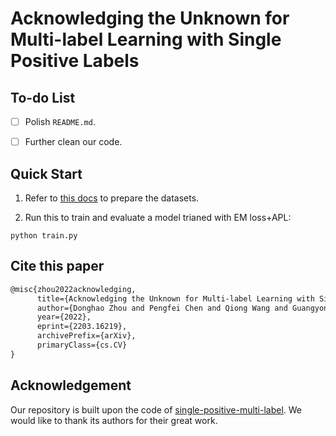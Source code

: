 # Acknowledging the Unknown for Multi-label Learning with Single Positive Labels

## To-do List
- [ ] Polish `README.md`.
- [ ] Further clean our code.


## Quick Start

1. Refer to [this docs](https://github.com/elijahcole/single-positive-multi-label/blob/main/data/README.md) to prepare the datasets.

2. Run this to train and evaluate a model trianed with EM loss+APL:
```
python train.py
```

## Cite this paper
```latex
@misc{zhou2022acknowledging,
      title={Acknowledging the Unknown for Multi-label Learning with Single Positive Labels},
      author={Donghao Zhou and Pengfei Chen and Qiong Wang and Guangyong Chen and Pheng-Ann Heng},
      year={2022},
      eprint={2203.16219},
      archivePrefix={arXiv},
      primaryClass={cs.CV}
}
```

## Acknowledgement
Our repository is built upon the code of [single-positive-multi-label](https://github.com/elijahcole/single-positive-multi-label). We would like to thank its authors for their great work.
